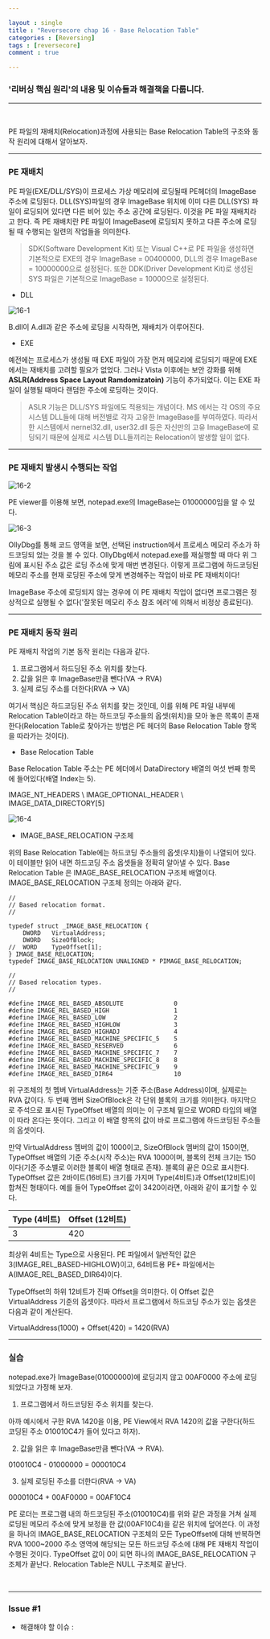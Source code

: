 ```yaml
---

layout : single
title : "Reversecore chap 16 - Base Relocation Table"
categories : [Reversing]
tags : [reversecore]
comment : true

---
```


### '리버싱 핵심 원리'의 내용 및 이슈들과 해결책을 다룹니다.

---

<br/>


PE 파일의 재배치(Relocation)과정에 사용되는 Base Relocation Table의 구조와 동작 원리에 대해서 알아보자.


---

### PE 재배치

PE 파일(EXE/DLL/SYS)이 프로세스 가상 메모리에 로딩될때 PE헤더의 ImageBase 주소에 로딩된다. DLL(SYS)파일의 경우 ImageBase 위치에 이미 다른 DLL(SYS) 파일이 로딩되어 있다면 다른 비어 있는 주소 공간에 로딩된다. 이것을 PE 파일 재배치라고 한다. 즉 PE 재배치란 PE 파일이 ImageBase에 로딩되지 못하고 다른 주소에 로딩될 때 수행되는 일련의 작업들을 의미한다.


> SDK(Software Development Kit) 또는 Visual C++로 PE 파일을 생성하면 기본적으로 EXE의 경우 ImageBase = 00400000, DLL의 경우 ImageBase = 10000000으로 설정된다. 또한 DDK(Driver Development Kit)로 생성된 SYS 파일은 기본적으로 ImageBase = 10000으로 설정된다.

- DLL

![16-1](https://user-images.githubusercontent.com/26838115/45201219-68ad2a00-b2af-11e8-9f7e-3a47fcf86b1e.png)

B.dll이 A.dll과 같은 주소에 로딩을 시작하면, 재배치가 이루어진다.


- EXE


예전에는 프로세스가 생성될 때 EXE 파일이 가장 먼저 메모리에 로딩되기 때문에 EXE에서는 재배치를 고려할 필요가 없었다. 그러나 Vista 이후에는 보안 강화를 위해 **ASLR(Address Space Layout Ramdomizatoin)** 기능이 추가되었다. 이는 EXE 파일이 실행될 때마다 랜덤한 주소에 로딩하는 것이다. 


> ASLR 기능은 DLL/SYS 파일에도 적용되는 개념이다. MS 에서는 각 OS의 주요 시스템 DLL들에 대해 버전별로 각자 고유한 ImageBase를 부여하였다. 따라서 한 시스템에서 nernel32.dll, user32.dll 등은 자신만의 고유 ImageBase에 로딩되기 때문에 실제로 시스템 DLL들끼리는 Relocation이 발생할 일이 없다.

---

### PE 재배치 발생시 수행되는 작업

![16-2](https://user-images.githubusercontent.com/26838115/45201592-13721800-b2b1-11e8-9de9-673d3b2bfcc7.png)

PE viewer를 이용해 보면, notepad.exe의 ImageBase는 01000000임을 알 수 있다.

![16-3](https://user-images.githubusercontent.com/26838115/45201734-64820c00-b2b1-11e8-9db5-b3e4766bbc43.png)

OllyDbg를 통해 코드 영역을 보면, 선택된 instruction에서 프로세스 메모리 주소가 하드코딩되 었는 것을 볼 수 있다. OllyDbg에서 notepad.exe를 재실행할 때 마다 위 그림에 표시된 주소 값은 로딩 주소에 맞게 매번 변경된다. 이렇게 프로그램에 하드코딩된 메모리 주소를 현재 로딩된 주소에 맞게 변경해주는 작업이 바로 PE 재배치이다!

ImageBase 주소에 로딩되지 않는 경우에 이 PE 재배치 작업이 없다면 프로그램은 정상적으로 실행될 수 없다('잘못된 메모리 주소 참조 에러'에 의해서 비정상 종료된다).

---

### PE 재배치 동작 원리

PE 재배치 작업의 기본 동작 원리는 다음과 같다.

1. 프로그램에서 하드딩된 주소 위치를 찾는다.
2. 값을 읽은 후 ImageBase만큼 뺀다(VA -> RVA)
3. 실제 로딩 주소를 더한다(RVA -> VA)

여기서 핵심은 하드코딩된 주소 위치를 찾는 것인데, 이를 위해 PE 파일 내부에 Relocation Table이라고 하는 하드코딩 주소들의 옵셋(위치)을 모아 놓은 목록이 존재한다(Relocation Table로 찾아가는 방법은 PE 헤더의 Base Relocation Table 항목을 따라가는 것이다).

- Base Relocation Table

Base Relocation Table 주소는 PE 헤더에서 DataDirectory 배열의 여섯 번째 항목에 들어있다(배열 Index는 5).

IMAGE_NT_HEADERS \ IMAGE_OPTIONAL_HEADER \ IMAGE_DATA_DIRECTORY[5]

![16-4](https://user-images.githubusercontent.com/26838115/45202555-54b7f700-b2b4-11e8-8c31-fa2b0123dbfd.png)


- IMAGE_BASE_RELOCATION 구조체

위의 Base Relocation Table에는 하드코딩 주소들의 옵셋(우치)들이 나열되어 있다. 이 테이블만 읽어 내면 하드코딩 주소 옵셋들을 정확히 알아낼 수 있다. Base Relocation Table 은 IMAGE_BASE_RELOCATION 구조체 배열이다. IMAGE_BASE_RELOCATION 구조체 정의는 아래와 같다.

~~~
//
// Based relocation format.
//

typedef struct _IMAGE_BASE_RELOCATION {
    DWORD   VirtualAddress;
    DWORD   SizeOfBlock;
//  WORD    TypeOffset[1];
} IMAGE_BASE_RELOCATION;
typedef IMAGE_BASE_RELOCATION UNALIGNED * PIMAGE_BASE_RELOCATION;

//
// Based relocation types.
//

#define IMAGE_REL_BASED_ABSOLUTE              0
#define IMAGE_REL_BASED_HIGH                  1
#define IMAGE_REL_BASED_LOW                   2
#define IMAGE_REL_BASED_HIGHLOW               3
#define IMAGE_REL_BASED_HIGHADJ               4
#define IMAGE_REL_BASED_MACHINE_SPECIFIC_5    5
#define IMAGE_REL_BASED_RESERVED              6
#define IMAGE_REL_BASED_MACHINE_SPECIFIC_7    7
#define IMAGE_REL_BASED_MACHINE_SPECIFIC_8    8
#define IMAGE_REL_BASED_MACHINE_SPECIFIC_9    9
#define IMAGE_REL_BASED_DIR64                 10
~~~

위 구조체의 첫 멤버 VirtualAddress는 기준 주소(Base Address)이며, 실제로는 RVA 값이다. 두 번째 멤버 SizeOfBlock은 각 단위 블록의 크기를 의미한다. 마지막으로 주석으로 표시된 TypeOffset 배열의 의미는 이 구조체 밑으로 WORD 타입의 배열이 따라 온다는 뜻이다. 그리고 이 배열 항목의 값이 바로 프로그램에 하드코딩된 주소들의 옵셋이다.

만약 VirtualAddress 멤버의 값이 1000이고, SizeOfBlock 멤버의 값이 150이면, TypeOffset 배열의 기준 주소(시작 주소)는 RVA 1000이며, 블록의 전체 크기는 150이다(기준 주소별로 이러한 블록이 배열 형태로 존재). 블록의 끝은 0으로 표시한다. TypeOffset 값은 2바이트(16비트) 크기를 가지며 Type(4비트)과 Offset(12비트)이 합쳐진 형태이다. 예를 들어 TypeOffset 값이 3420이라면, 아래와 같이 표기할 수 있다.

Type (4비트) | Offset (12비트)
|:---|:----|
3 |420

최상위 4비트는 Type으로 사용된다. PE 파일에서 일반적인 값은 3(IMAGE_REL_BASED-HIGHLOW)이고, 64비트용 PE+ 파일에서는 A(IMAGE_REL_BASED_DIR64)이다.

TypeOffset의 하위 12비트가 진짜 Offset을 의미한다. 이 Offset 값은 VirtualAddress 기준의 옵셋이다. 따라서 프로그램에서 하드코딩 주소가 있는 옵셋은 다음과 같이 계산된다.

VirtualAddress(1000) + Offset(420) = 1420(RVA)

---

### 실습

notepad.exe가 ImageBase(01000000)에 로딩괴지 않고 00AF0000 주소에 로딩되었다고 가정해 보자.

1. 프로그램에서 하드코딩된 주소 위치를 찾는다.

아까 예시에서 구한 RVA 1420을 이용, PE View에서 RVA 1420의 값을 구한다(하드코딩된 주소 010010C4가 들어 있다고 하자).

2. 값을 읽은 후 ImageBase만큼 뺀다(VA -> RVA).

010010C4 - 01000000 = 000010C4

3. 실제 로딩된 주소를 더한다(RVA -> VA)

000010C4 + 00AF0000 = 00AF10C4

PE 로더는 프로그램 내의 하드코딩된 주소(010010C4)를 위와 같은 과정을 거쳐 실제 로딩된 메모리 주소에 맞게 보정을 한 값(00AF10C4)을 같은 위치에 덮어쓴다. 이 과정을 하나의 IMAGE_BASE_RELOCATION 구조체의 모든 TypeOffset에 대해 반복하면 RVA 1000~2000 주소 영역에 해당되는 모든 하드코딩 주소에 대해 PE 재배치 작업이 수행된 것이다. TypeOffset 값이 0이 되면 하나의 IMAGE_BASE_RELOCATION 구조체가 끝난다. Relocation Table은 NULL 구조체로 끝난다.













<br/>

---



### Issue #1

- 해결해야 할 이슈 : 


